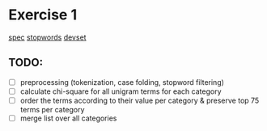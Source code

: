 # Exercise 1

[spec](https://tuwel.tuwien.ac.at/pluginfile.php/3971549/mod_page/content/1/Exercise_1.html)
[stopwords](https://tuwel.tuwien.ac.at/pluginfile.php/3971549/mod_page/content/1/stopwords.txt)
[devset](https://tuwel.tuwien.ac.at/pluginfile.php/3971549/mod_page/content/1/reviews_devset.json)


## TODO:

-[ ] preprocessing (tokenization, case folding, stopword filtering)
-[ ] calculate chi-square for all unigram terms for each category
-[ ] order the terms according to their value per category & preserve top 75 terms per category
-[ ] merge list over all categories
